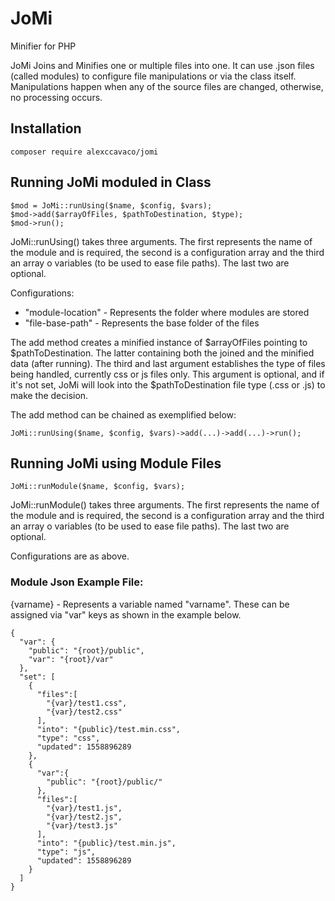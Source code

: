 # JoMi
Minifier for PHP

JoMi Joins and Minifies one or multiple files into one.
It can use .json files (called modules) to configure file manipulations or via the class itself.
Manipulations happen when any of the source files are changed, otherwise, no processing occurs.

## Installation

```
composer require alexccavaco/jomi
```

## Running JoMi moduled in Class

```
$mod = JoMi::runUsing($name, $config, $vars);
$mod->add($arrayOfFiles, $pathToDestination, $type);
$mod->run();
```

JoMi::runUsing() takes three arguments. The first represents the name of the module and is required, the second is a configuration array and the third an array o variables (to be used to ease file paths). The last two are optional.

Configurations:
- "module-location" - Represents the folder where modules are stored
- "file-base-path" - Represents the base folder of the files

The add method creates a minified instance of $arrayOfFiles pointing to $pathToDestination. The latter containing both the joined and the minified data (after running). The third and last argument establishes the type of files being handled, currently css or js files only. This argument is optional, and if it's not set, JoMi will look into the $pathToDestination file type (.css or .js) to make the decision.

The add method can be chained as exemplified below:

```
JoMi::runUsing($name, $config, $vars)->add(...)->add(...)->run();
```

## Running JoMi using Module Files

```
JoMi::runModule($name, $config, $vars);
```

JoMi::runModule() takes three arguments. The first represents the name of the module and is required, the second is a configuration array and the third an array o variables (to be used to ease file paths). The last two are optional.

Configurations are as above.

### Module Json Example File:

{varname} - Represents a variable named "varname".
These can be assigned via "var" keys as shown in the example below.

```
{
  "var": {
    "public": "{root}/public",
    "var": "{root}/var"
  },
  "set": [
    {
      "files":[
        "{var}/test1.css",
        "{var}/test2.css"
      ],
      "into": "{public}/test.min.css",
      "type": "css",
      "updated": 1558896289
    },
    {
      "var":{
        "public": "{root}/public/"
      },
      "files":[
        "{var}/test1.js",
        "{var}/test2.js",
        "{var}/test3.js"
      ],
      "into": "{public}/test.min.js",
      "type": "js",
      "updated": 1558896289
    }
  ]
}
```
